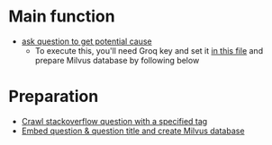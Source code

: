 # Main function
- [ask question to get potential cause](./get_potential_causes.ipynb)
     - To execute this, you'll need Groq key and set it [in this file](./global.ipynb) and prepare Milvus database by following below
# Preparation
- [Crawl stackoverflow question with a specified tag](./stackoverflow_crawler.ipynb)
- [Embed question & question title and create Milvus database](./create_stackoverflow_db.ipynb)
